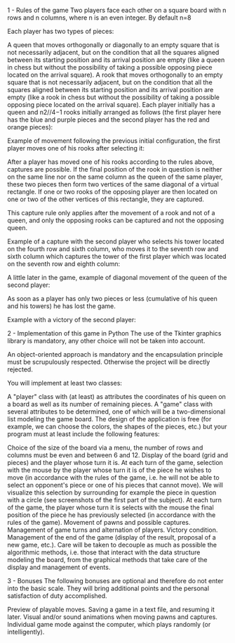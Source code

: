 1 - Rules of the game
Two players face each other on a square board with n
rows and n
columns, where n is an even integer.
By default n=8

Each player has two types of pieces:

A queen that moves orthogonally or diagonally to an empty square that is not necessarily adjacent, but on the condition that all the squares aligned between its starting position and its arrival position are empty (like a queen in chess but without the possibility of taking a possible opposing piece located on the arrival square).
A rook that moves orthogonally to an empty square that is not necessarily adjacent, but on the condition that all the squares aligned between its starting position and its arrival position are empty (like a rook in chess but without the possibility of taking a possible opposing piece located on the arrival square).
Each player initially has a queen and n2//4−1
rooks initially arranged as follows (the first player here has the blue and purple pieces and the second player has the red and orange pieces):

Example of movement following the previous initial configuration, the first player moves one of his rooks after selecting it:

After a player has moved one of his rooks according to the rules above, captures are possible. If the final position of the rook in question is neither on the same line nor on the same column as the queen of the same player, these two pieces then form two vertices of the same diagonal of a virtual rectangle. If one or two rooks of the opposing player are then located on one or two of the other vertices of this rectangle, they are captured.

This capture rule only applies after the movement of a rook and not of a queen, and only the opposing rooks can be captured and not the opposing queen.

Example of a capture with the second player who selects his tower located on the fourth row and sixth column, who moves it to the seventh row and sixth column which captures the tower of the first player which was located on the seventh row and eighth column:

A little later in the game, example of diagonal movement of the queen of the second player:

As soon as a player has only two pieces or less (cumulative of his queen and his towers) he has lost the game.

Example with a victory of the second player:

2 - Implementation of this game in Python
The use of the Tkinter graphics library is mandatory, any other choice will not be taken into account.

An object-oriented approach is mandatory and the encapsulation principle must be scrupulously respected. Otherwise the project will be directly rejected.

You will implement at least two classes:

A "player" class with (at least) as attributes the coordinates of his queen on a board as well as its number of remaining pieces.
A "game" class with several attributes to be determined, one of which will be a two-dimensional list modeling the game board.
The design of the application is free (for example, we can choose the colors, the shapes of the pieces, etc.) but your program must at least include the following features:

Choice of the size of the board via a menu, the number of rows and columns must be even and between 6 and 12.
Display of the board (grid and pieces) and the player whose turn it is.
At each turn of the game, selection with the mouse by the player whose turn it is of the piece he wishes to move (in accordance with the rules of the game, i.e. he will not be able to select an opponent's piece or one of his pieces that cannot move). We will visualize this selection by surrounding for example the piece in question with a circle (see screenshots of the first part of the subject).
At each turn of the game, the player whose turn it is selects with the mouse the final position of the piece he has previously selected (in accordance with the rules of the game).
Movement of pawns and possible captures.
Management of game turns and alternation of players.
Victory condition.
Management of the end of the game (display of the result, proposal of a new game, etc.).
Care will be taken to decouple as much as possible the algorithmic methods, i.e. those that interact with the data structure modeling the board, from the graphical methods that take care of the display and management of events.

3 - Bonuses
The following bonuses are optional and therefore do not enter into the basic scale. They will bring additional points and the personal satisfaction of duty accomplished.

Preview of playable moves.
Saving a game in a text file, and resuming it later.
Visual and/or sound animations when moving pawns and captures.
Individual game mode against the computer, which plays randomly (or intelligently).
